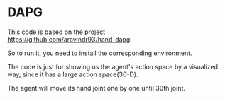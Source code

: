 # DAPG

This code is based on the project https://github.com/aravindr93/hand_dapg. 

So to run it, you need to install the corresponding environment.

The code is just for showing us the agent's action space by a visualized way, since it has a large action space(30-D).

The agent will move its hand joint one by one until 30th joint.
